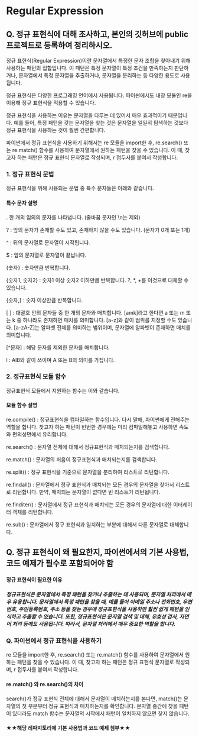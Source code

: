 # Regular Expression
#####                        

## Q. 정규 표현식에 대해 조사하고, 본인의 깃허브에 public 프로젝트로 등록하여 정리하시오. </h2>
정규 표현식(Regular Expression)이란 문자열에서 특정한 문자 조합을 찾아내기 위해 사용하는 패턴의 집합입니다. 이 패턴은 특정 문자열이 특정 조건을 만족하는지 판단하거나, 문자열에서 특정 문자열을 추출하거나, 문자열을 분리하는 등 다양한 용도로 사용됩니다. 

정규 표현식은 다양한 프로그래밍 언어에서 사용됩니다. 파이썬에서도 내장 모듈인 re을 이용해 정규 표현식을 적용할 수 있습니다.

정규 표현식을 사용하는 이유는 문자열을 다루는 데 있어서 매우 효과적이기 때문입니다. 예를 들어, 특정 패턴을 갖는 문자열을 찾는 것은 문자열을 일일히 탐색하는 것보다 정규 표현식을 사용하는 것이 훨씬 간편합니다.

파이썬에서 정규 표현식을 사용하기 위해서는 re 모듈을 import한 후, re.search() 또는 re.match() 함수를 사용하여 문자열에서 원하는 패턴을 찾을 수 있습니다. 이 때, 찾고자 하는 패턴은 정규 표현식 문자열로 작성되며, r 접두사를 붙여서 작성합니다.

### 1. 정규 표현식 문법</h3>
정규 표현식을 위해 사용되는 문법 중 특수 문자들은 아래와 같습니다.

#### 특수 문자	설명 </p>
.	 한 개의 임의의 문자를 나타냅니다. (줄바꿈 문자인 \n는 제외)</p>
?	: 앞의 문자가 존재할 수도 있고, 존재하지 않을 수도 있습니다. (문자가 0개 또는 1개)</p>
^	: 뒤의 문자열로 문자열이 시작됩니다.</p>
$	: 앞의 문자열로 문자열이 끝납니다.</p>
{숫자} : 숫자만큼 반복합니다.</p>
{숫자1, 숫자2} : 숫자1 이상 숫자2 이하만큼 반복합니다. ?, *, +를 이것으로 대체할 수 있습니다.</p>
{숫자,}	: 숫자 이상만큼 반복합니다.</p>
[ ]	: 대괄호 안의 문자들 중 한 개의 문자와 매치합니다. [amk]라고 한다면 a 또는 m 또는 k 중 하나라도 존재하면 매치를 의미합니다. [a-z]와 같이 범위를 지정할 수도 있습니다. [a-zA-Z]는 알파벳 전체를 의미하는 범위이며, 문자열에 알파벳이 존재하면 매치를 의미합니다.</p>
[^문자]	: 해당 문자를 제외한 문자를 매치합니다.</p>
l :	AlB와 같이 쓰이며 A 또는 B의 의미를 가집니다.</p>
</p>


### 2. 정규표현식 모듈 함수</h3>
정규표현식 모듈에서 지원하는 함수는 이와 같습니다.

#### 모듈 함수	설명</p>
re.compile() : 정규표현식을 컴파일하는 함수입니다. 다시 말해, 파이썬에게 전해주는 역할을 합니다. 찾고자 하는 패턴이 빈번한 경우에는 미리 컴파일해놓고 사용하면 속도와 편의성면에서 유리합니다.</p>
re.search()	: 문자열 전체에 대해서 정규표현식과 매치되는지를 검색합니다.</p>
re.match() : 문자열의 처음이 정규표현식과 매치되는지를 검색합니다.</p>
re.split() : 정규 표현식을 기준으로 문자열을 분리하여 리스트로 리턴합니다.</p>
re.findall() : 문자열에서 정규 표현식과 매치되는 모든 경우의 문자열을 찾아서 리스트로 리턴합니다. 만약, 매치되는 문자열이 없다면 빈 리스트가 리턴됩니다.</p>
re.finditer() : 문자열에서 정규 표현식과 매치되는 모든 경우의 문자열에 대한 이터레이터 객체를 리턴합니다.</p>
re.sub() : 문자열에서 정규 표현식과 일치하는 부분에 대해서 다른 문자열로 대체합니다.</p>
</p>


## Q. 정규 표현식이 왜 필요한지, 파이썬에서의 기본 사용법, 코드 예제가 필수로 포함되어야 함 </h2>
#### 정규 표현식이 필요한 이유 </h3>
##### 정규표현식은 문자열에서 특정 패턴을 찾거나 추출하는 데 사용되며, 문자열 처리에서 매우 유용합니다. 문자열에서 특정 패턴을 찾을 때, 예를 들어 이메일 주소나 전화번호, 우편번호, 주민등록번호, 주소 등을 찾는 경우에 정규표현식을 사용하면 훨씬 쉽게 패턴을 인식하고 추출할 수 있습니다. 또한, 정규표현식은 문자열 검색 및 대체, 유효성 검사, 자연어 처리 등에도 사용됩니다. 따라서, 문자열 처리에서 매우 중요한 역할을 합니다. </h5> 

### Q. 파이썬에서 정규 표현식을 사용하기 </h3>
re 모듈을 import한 후, re.search() 또는 re.match() 함수를 사용하여 문자열에서 원하는 패턴을 찾을 수 있습니다. 이 때, 찾고자 하는 패턴은 정규 표현식 문자열로 작성되며, r 접두사를 붙여서 작성합니다.

#### re.match() 와 re.search()의 차이</h3></p>
search()가 정규 표현식 전체에 대해서 문자열이 매치하는지를 본다면, match()는 문자열의 첫 부분부터 정규 표현식과 매치하는지를 확인합니다. 문자열 중간에 찾을 패턴이 있더라도 match 함수는 문자열의 시작에서 패턴이 일치하지 않으면 찾지 않습니다.


#### ★★해당 레파지토리에 기본 사용법과 코드 예제 첨부★★ </h5>


<p></p>
